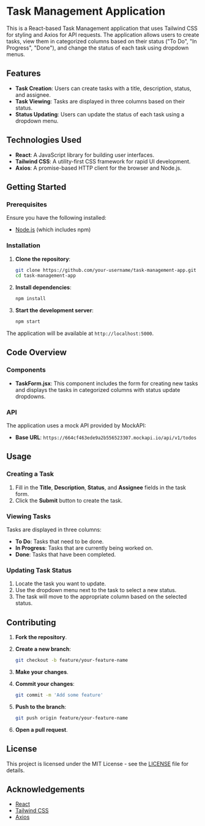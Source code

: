 # Task Management Application

This is a React-based Task Management application that uses Tailwind CSS for styling and Axios for API requests. The application allows users to create tasks, view them in categorized columns based on their status ("To Do", "In Progress", "Done"), and change the status of each task using dropdown menus.

## Features

- **Task Creation**: Users can create tasks with a title, description, status, and assignee.
- **Task Viewing**: Tasks are displayed in three columns based on their status.
- **Status Updating**: Users can update the status of each task using a dropdown menu.

## Technologies Used

- **React**: A JavaScript library for building user interfaces.
- **Tailwind CSS**: A utility-first CSS framework for rapid UI development.
- **Axios**: A promise-based HTTP client for the browser and Node.js.

## Getting Started

### Prerequisites

Ensure you have the following installed:

- [Node.js](https://nodejs.org/) (which includes npm)

### Installation

1. **Clone the repository**:

    ```sh
    git clone https://github.com/your-username/task-management-app.git
    cd task-management-app
    ```

2. **Install dependencies**:

    ```sh
    npm install
    ```

3. **Start the development server**:

    ```sh
    npm start
    ```

The application will be available at `http://localhost:5000`.

## Code Overview

### Components

- **TaskForm.jsx**: This component includes the form for creating new tasks and displays the tasks in categorized columns with status update dropdowns.

### API

The application uses a mock API provided by MockAPI:

- **Base URL**: `https://664cf463ede9a2b556523307.mockapi.io/api/v1/todos`


## Usage

### Creating a Task

1. Fill in the **Title**, **Description**, **Status**, and **Assignee** fields in the task form.
2. Click the **Submit** button to create the task.

### Viewing Tasks

Tasks are displayed in three columns:

- **To Do**: Tasks that need to be done.
- **In Progress**: Tasks that are currently being worked on.
- **Done**: Tasks that have been completed.

### Updating Task Status

1. Locate the task you want to update.
2. Use the dropdown menu next to the task to select a new status.
3. The task will move to the appropriate column based on the selected status.

## Contributing

1. **Fork the repository**.
2. **Create a new branch**:

    ```sh
    git checkout -b feature/your-feature-name
    ```

3. **Make your changes**.
4. **Commit your changes**:

    ```sh
    git commit -m 'Add some feature'
    ```

5. **Push to the branch**:

    ```sh
    git push origin feature/your-feature-name
    ```

6. **Open a pull request**.

## License

This project is licensed under the MIT License - see the [LICENSE](LICENSE) file for details.

## Acknowledgements

- [React](https://reactjs.org/)
- [Tailwind CSS](https://tailwindcss.com/)
- [Axios](https://axios-http.com/)


